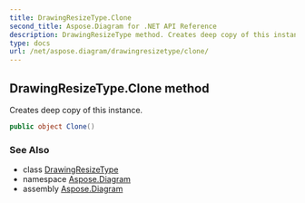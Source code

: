 ```yaml
---
title: DrawingResizeType.Clone
second_title: Aspose.Diagram for .NET API Reference
description: DrawingResizeType method. Creates deep copy of this instance
type: docs
url: /net/aspose.diagram/drawingresizetype/clone/
---
```

## DrawingResizeType.Clone method

Creates deep copy of this instance.

```csharp
public object Clone()
```

### See Also

* class [DrawingResizeType](../)
* namespace [Aspose.Diagram](../../drawingresizetype/)
* assembly [Aspose.Diagram](../../../)


